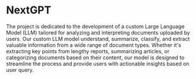 # NextGPT

The project is dedicated to the development of a custom Large Language Model (LLM) tailored for analyzing and interpreting documents uploaded by users. Our custom LLM model understand, summarize, classify, and extract valuable information from a wide range of document types. Whether it's extracting key points from lengthy reports, summarizing articles, or categorizing documents based on their content, our model is designed to streamline the process and provide users with actionable insights based on user query.